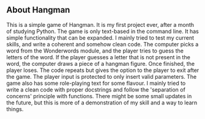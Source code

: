 ## About Hangman

This is a simple game of Hangman. It is my first project ever, after a month of studying Python.
The game is only text-based in the command line. It has simple functionality that can be expanded.
I mainly tried to test my current skills, and write a coherent and somehow clean code.
The computer picks a word from the Wonderwords module, and the player tries to guess the letters of the word.
If the player guesses a letter that is not present in the word, the computer draws a piece of a hangman figure.
Once finished, the player loses. The code repeats but gives the option to the player to exit after the game.
The player input is protected to only insert valid parameters. The game also has some role-playing text for some flavour.
I mainly tried to write a clean code with proper docstrings and follow the 'separation of concerns' principle with functions.
There might be some small updates in the future, but this is more of a demonstration of my skill and a way to learn things.
